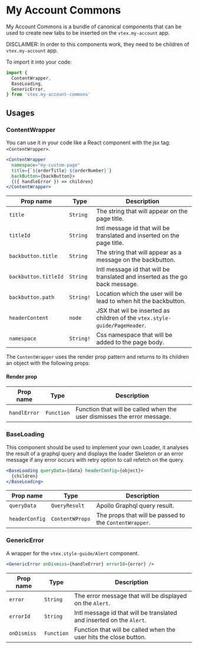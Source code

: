 # My Account Commons

My Account Commons is a bundle of canonical components that can be used to create new tabs to be inserted on the `vtex.my-account` app.

DISCLAIMER: In order to this components work, they need to be children of `vtex.my-account` app.

To import it into your code:

```js
import {
  ContentWrapper,
  BaseLoading,
  GenericError,
} from 'vtex.my-account-commons'
```

## Usages

### ContentWrapper

You can use it in your code like a React component with the jsx tag: `<ContentWrapper>`.

```jsx
<ContentWrapper
  namespace="my-custom-page"
  title={`${orderTitle} ${orderNumber}`}
  backButton={backButton}>
  {({ handleError }) => children}
</ContentWrapper>
```

| Prop name            | Type      | Description                                                                  |
| -------------------- | --------- | ---------------------------------------------------------------------------- |
| `title`              | `String`  | The string that will appear on the page title.                               |
| `titleId`            | `String`  | Intl message id that will be translated and inserted on the page title.      |
| `backbutton.title`   | `String`  | The string that will appear as a message on the backbutton.                  |
| `backbutton.titleId` | `String`  | Intl message id that will be translated and inserted as the go back message. |
| `backbutton.path`    | `String!` | Location which the user will be lead to when hit the backbutton.             |
| `headerContent`      | `node`    | JSX that wil be inserted as children of the `vtex.style-guide/PageHeader`.   |
| `namespace`          | `String!` | Css namespace that will be added to the page body.                           |

The `ContentWrapper` uses the render prop pattern and returns to its children an object with the following props:

#### Render prop

| Prop name    | Type       | Description                                                             |
| ------------ | ---------- | ----------------------------------------------------------------------- |
| `handlError` | `Function` | Function that will be called when the user dismisses the error message. |

### BaseLoading

This component should be used to implement your own Loader, it analyses the result of a graphql query and displays
the loader Skeleton or an error message if any error occurs with retry option to call refetch on the query.

```jsx
<BaseLoading queryData={data} headerConfig={object}>
  {children}
</BaseLoading>
```

| Prop name      | Type            | Description                                            |
| -------------- | --------------- | ------------------------------------------------------ |
| `queryData`    | `QueryResult`   | Apollo Graphql query result.                           |
| `headerConfig` | `ContentWProps` | The props that will be passed to the `ContentWrapper`. |

### GenericError

A wrapper for the `vtex.style-guide/Alert` component.

```jsx
<GenericError onDismiss={handleError} errorId={error} />
```

| Prop name   | Type       | Description                                                          |
| ----------- | ---------- | -------------------------------------------------------------------- |
| `error`     | `String`   | The error message that will be displayed on the `Alert`.             |
| `errorId`   | `String`   | Intl message id that will be translated and inserted on the `Alert`. |
| `onDismiss` | `Function` | Function that will be called when the user hits the close button.    |
